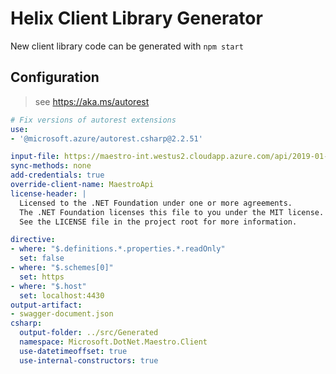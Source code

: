 # Helix Client Library Generator

New client library code can be generated with `npm start`

## Configuration

> see https://aka.ms/autorest

```yaml
# Fix versions of autorest extensions
use:
- '@microsoft.azure/autorest.csharp@2.2.51'

input-file: https://maestro-int.westus2.cloudapp.azure.com/api/2019-01-16/swagger.json
sync-methods: none
add-credentials: true
override-client-name: MaestroApi
license-header: |
  Licensed to the .NET Foundation under one or more agreements.
  The .NET Foundation licenses this file to you under the MIT license.
  See the LICENSE file in the project root for more information.

directive:
- where: "$.definitions.*.properties.*.readOnly"
  set: false
- where: "$.schemes[0]"
  set: https
- where: "$.host"
  set: localhost:4430
output-artifact:
- swagger-document.json
csharp:
  output-folder: ../src/Generated
  namespace: Microsoft.DotNet.Maestro.Client
  use-datetimeoffset: true
  use-internal-constructors: true
```
